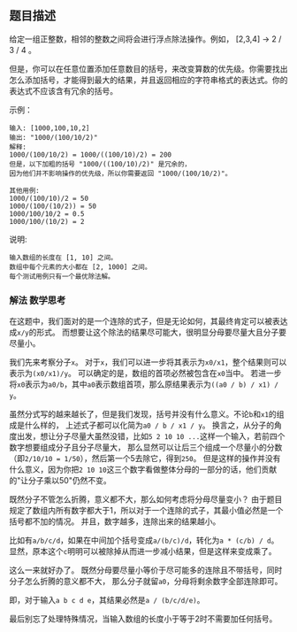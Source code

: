 ## 题目描述
给定一组正整数，相邻的整数之间将会进行浮点除法操作。例如， [2,3,4] -> 2 / 3 / 4 。

但是，你可以在任意位置添加任意数目的括号，来改变算数的优先级。你需要找出怎么添加括号，才能得到最大的结果，并且返回相应的字符串格式的表达式。你的表达式不应该含有冗余的括号。

示例：
```
输入: [1000,100,10,2]
输出: "1000/(100/10/2)"
解释:
1000/(100/10/2) = 1000/((100/10)/2) = 200
但是，以下加粗的括号 "1000/((100/10)/2)" 是冗余的，
因为他们并不影响操作的优先级，所以你需要返回 "1000/(100/10/2)"。

其他用例:
1000/(100/10)/2 = 50
1000/(100/(10/2)) = 50
1000/100/10/2 = 0.5
1000/100/(10/2) = 2
```
说明:
```
输入数组的长度在 [1, 10] 之间。
数组中每个元素的大小都在 [2, 1000] 之间。
每个测试用例只有一个最优除法解。
```

### 解法 数学思考
在这题中，我们面对的是一个连除的式子，但是无论如何，其最终肯定可以被表达成`x/y`的形式。
而想要让这个除法的结果尽可能大，很明显分母要尽量大且分子要尽量小。

我们先来考察分子`x`。
对于`x`，我们可以进一步将其表示为`x0/x1`，整个结果则可以表示为`(x0/x1)/y`。
可以确定的是，数组的首项必然被包含在`x0`当中。
若进一步将`x0`表示为`a0/b`，其中`a0`表示数组首项，那么原结果表示为`((a0 / b) / x1) / y`。

虽然分式写的越来越长了，但是我们发现，括号并没有什么意义。不论`b`和`x1`的组成是什么样的，
上述式子都可以化简为`a0 / b / x1 / y`。
换言之，从分子的角度出发，想让分子尽量大虽然没错，比如`5 2 10 10 ...`这样一个输入，若前四个数字想要组成分子且分子尽量大，
那么显然可以让后三个组成一个尽量小的分数（即`2/10/10 = 1/50`），然后第一个5去除它，得到`250`。
但是这样的操作并没有什么意义，因为你把`2 10 10`这三个数字看做整体分母的一部分的话，他们贡献的"让分子乘以50"仍然不变。

既然分子不管怎么折腾，意义都不大，那么如何考虑将分母尽量变小？
由于题目规定了数组内所有数字都大于1，所以对于一个连除的式子，其最小值必然是一个括号都不加的情况。
并且，数字越多，连除出来的结果越小。

比如有`a/b/c/d`，如果在中间加个括号变成`a/(b/c)/d`，转化为`a * (c/b) / d`。
显然，原本这个`c`明明可以被除掉从而进一步减小结果，但是这样来变成乘了。

这么一来就好办了。
既然分母要尽量小等价于尽可能多的连除且不带括号，同时分子怎么折腾的意义都不大，
那么分子就留`a0`，分母将剩余数字全部连除即可。

即，对于输入`a b c d e`，其结果必然是`a / (b/c/d/e)`。

最后别忘了处理特殊情况，当输入数组的长度小于等于2时不需要加任何括号。